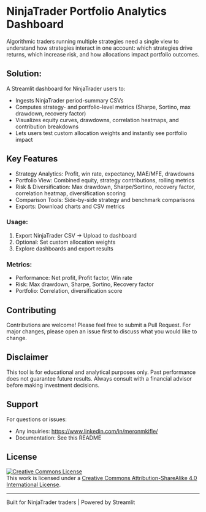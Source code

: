 # NinjaTrader Portfolio Analytics Dashboard

Algorithmic traders running multiple strategies need a single view to understand how strategies interact in one account: which strategies drive returns, which increase risk, and how allocations impact portfolio outcomes.

## Solution:

A Streamlit dashboard for NinjaTrader users to:

- Ingests NinjaTrader period-summary CSVs
- Computes strategy- and portfolio-level metrics (Sharpe, Sortino, max drawdown, recovery factor)
- Visualizes equity curves, drawdowns, correlation heatmaps, and contribution breakdowns
- Lets users test custom allocation weights and instantly see portfolio impact


## Key Features

- Strategy Analytics: Profit, win rate, expectancy, MAE/MFE, drawdowns
- Portfolio View: Combined equity, strategy contributions, rolling metrics
- Risk & Diversification: Max drawdown, Sharpe/Sortino, recovery factor, correlation heatmap, diversification scoring
- Comparison Tools: Side-by-side strategy and benchmark comparisons
- Exports: Download charts and CSV metrics

### Usage:
1. Export NinjaTrader CSV → Upload to dashboard
2. Optional: Set custom allocation weights
3. Explore dashboards and export results

### Metrics:
- Performance: Net profit, Profit factor, Win rate
- Risk: Max drawdown, Sharpe, Sortino, Recovery factor
- Portfolio: Correlation, diversification score


## Contributing

Contributions are welcome! Please feel free to submit a Pull Request. For major changes, please open an issue first to discuss what you would like to change.


## Disclaimer

This tool is for educational and analytical purposes only. Past performance does not guarantee future results. Always consult with a financial advisor before making investment decisions.

## Support

For questions or issues:
- Any inquiries: https://www.linkedin.com/in/meronmkifle/
- Documentation: See this README

## License

<a rel="license" href="http://creativecommons.org/licenses/by-sa/4.0/"><img alt="Creative Commons License" style="border-width:0" src="https://i.creativecommons.org/l/by-sa/4.0/88x31.png" /></a><br />This work is licensed under a <a rel="license" href="http://creativecommons.org/licenses/by-sa/4.0/">Creative Commons Attribution-ShareAlike 4.0 International License</a>.


---

Built for NinjaTrader traders | Powered by Streamlit
